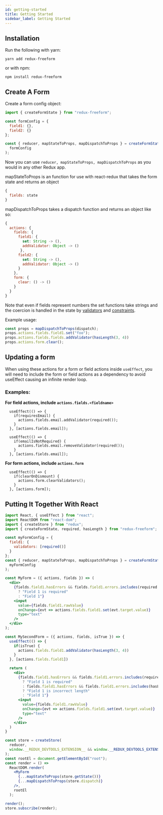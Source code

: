 ```yaml
---
id: getting-started
title: Getting Started
sidebar_label: Getting Started
---
```


## Installation

Run the following with yarn:

`yarn add redux-freeform`

or with npm:

`npm install redux-freeform`

## Create A Form

Create a form config object:

```jsx
import { createFormState } from "redux-freeform";

const formConfig = {
  field1: {},
  field2: {}
};

const { reducer, mapStateToProps, mapDispatchToProps } = createFormState(
  formConfig
);
```

Now you can use `reducer, mapStateToProps, mapDispatchToProps` as you would in any
other Redux app.

mapStateToProps is an function for use with react-redux that takes the form state and returns an object

```jsx
{
  fields: state
}
```

mapDispatchToProps takes a dispatch function and returns an object like so:

```jsx
{
  actions: {
    fields: {
      field1: { 
        set: String -> (),
        addValidator: Object -> ()
       },
      field2: { 
        set: String -> (),
        addValidator: Object -> ()
      }
    },
    form: {
      clear: () -> ()
    }
  }
}
```

Note that even if fields represent numbers the set functions take strings and the coercion is handled
in the state by [validators](validators.md) and [constraints](constraints.md).

Example usage:

```jsx
const props = mapDispatchToProps(dispatch);
props.actions.fields.field1.set("foo");
props.actions.fields.fields.addValidator(hasLength(3, 4))
props.actions.form.clear();
```

## Updating a form
When using these actions for a form or field actions inside `useEffect`, you will need to include the form or field actions as a dependency to avoid useEffect causing an infinite render loop.

### Examples:
**For field actions, include `actions.fields.<fieldname>`**
```
  useEffect(() => {
    if(requiresEmail) {
      actions.fields.email.addValidator(required());
    }
  }, [actions.fields.email]);
```
```
  useEffect(() => {
    if(emailIsNotRequired) {
      actions.fields.email.removeValidator(required());
    }
  }, [actions.fields.email]);
```

**For form actions, include `actions.form`**
```
  useEffect(() => {
    if(clearOnDismount) {
      actions.form.clearValidators();
    }
  }, [actions.form]);
```

## Putting It Together With React

```jsx
import React, { useEffect } from "react";
import ReactDOM from "react-dom";
import { createStore } from "redux";
import { createFormState, required, hasLength } from "redux-freeform";

const myFormConfig = {
  field1: {
    validators: [required()]
  }
};
const { reducer, mapStateToProps, mapDispatchToProps } = createFormState(
  myFormConfig
);

const MyForm = ({ actions, fields }) => (
  <div>
    {fields.field1.hasErrors && fields.field1.errors.includes(required.error)
      ? "Field 1 is required"
      : "Field 1"}
    <input
      value={fields.field1.rawValue}
      onChange={evt => actions.fields.field1.set(evt.target.value)}
      type="text"
    />
  </div>
);

const MySecondForm = ({ actions, fields, isTrue }) => {
  useEffect(() => {
    if(isTrue) {
      actions.fields.field1.addValidator(hasLength(3, 4))
    }
  }, [actions.fields.field1])

  return (
    <div>
      {fields.field1.hasErrors && fields.field1.errors.includes(required.error)
        ? "Field 1 is required"
        : fields.field1.hasErrors && fields.field1.errors.includes(hasLength.error) 
        ? "Field 1 is incorrect length" 
        : "Field 1"}
      <input
        value={fields.field1.rawValue}
        onChange={evt => actions.fields.field1.set(evt.target.value)}
        type="text"
      />
    </div>
  )
}

const store = createStore(
  reducer,
  window.__REDUX_DEVTOOLS_EXTENSION__ && window.__REDUX_DEVTOOLS_EXTENSION__()
);
const rootEl = document.getElementById("root");
const render = () =>
  ReactDOM.render(
    <MyForm
      {...mapStateToProps(store.getState())}
      {...mapDispatchToProps(store.dispatch)}
    />,
    rootEl
  );

render();
store.subscribe(render);
```
